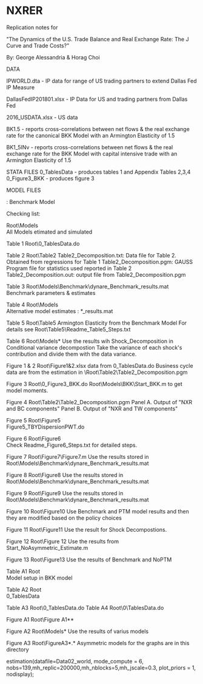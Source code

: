 # NXRER
Replication notes for 

"The Dynamics of the U.S. Trade Balance and Real Exchange Rate: The J Curve and Trade Costs?" 

By: George Alessandria & Horag Choi

DATA

IPWORLD.dta - IP data for range of US trading partners to extend Dallas Fed IP Measure

DallasFedIP201801.xlsx - IP Data for US and trading partners from Dallas Fed

2016_USDATA.xlsx - US data

BK1.5 - reports cross-correlations between net flows & the real exchange rate for the canonical BKK Model with an Armington Elasticity of 1.5

BK1_5INv - reports cross-correlations between net flows & the real exchange rate for the BKK Model with capital intensive trade with an Armington Elasticity of 1.5

STATA FILES
0_TablesData - produces tables 1 and Appendix Tables 2,3,4 
0_Figure3_BKK - produces figure 3

MODEL FILES

: Benchmark Model 


Checking list:

Root\Models\
   All Models etimated and simulated 

Table 1
   Root\0_TablesData.do 

Table 2
   Root\Table2 
      Table2_Decomposition.txt: Data file for Table 2. Obtained from regressions for Table 1
      Table2_Decomposition.pgm: GAUSS Program file for statistics used reported in Table 2
      Table2_Decomposition.out: output file from Table2_Decomposition.pgm

Table 3
      Root\Models\Benchmark\dynare_Benchmark_results.mat  
      Benchmark parameters & estimates 

Table 4
      Root\Models\
      Alternative model estimates : *_results.mat

Table 5
      Root\Table5 
      Armington Elasticity from the Benchmark Model 
      For details see Root\Table5\Readme_Table5_Steps.txt

Table 6
      Root\Models\* 
      Use the results wih Shock_Decomposition in Conditional variance decompostion
      Take the variance of each shock's contribution and divide them with the data variance.

Figure 1 & 2
      Root\Figure1&2.xlsx
      data from 0_TablesData.do 
      Business cycle data are from the estimation in \Root\Table2\Table2_Decomposition.pgm

Figure 3
      Root\0_Figure3_BKK.do
      Root\Models\BKK\Start_BKK.m to get model moments.	

Figure 4
      Root\Table2\Table2_Decomposition.pgm 
         Panel A.  Output of "NXR and BC components"
         Panel B.  Output of "NXR and TW components"

Figure 5
      Root\Figure5\
         Figure5_TBYDispersionPWT.do

Figure 6
      Root\Figure6\
         Check Readme_Figure6_Steps.txt for detailed steps.

Figure 7
      Root\Figure7\Figure7.m
         Use the results stored in Root\Models\Benchmark\dynare_Benchmark_results.mat

Figure 8
      Root\Figure8
         Use the results stored in Root\Models\Benchmark\dynare_Benchmark_results.mat

Figure 9
      Root\Figure9
         Use the results stored in Root\Models\Benchmark\dynare_Benchmark_results.mat

Figure 10
      Root\Figure10
         Use Benchmark and PTM model results and then they are modified based on the policy choices

Figure 11
      Root\Figure11
         Use the result for Shock Decompostions.

Figure 12
      Root\Figure 12
         Use the results from Start_NoAsymmetric_Estimate.m

Figure 13
      Root\Figure13
         Use the results of Benchmark and NoPTM

Table A1 
      Root\
         Model setup in BKK model

Table A2 
      Root\
         0_TablesData

Table A3 
      Root\0_TablesData.do
Table A4 
       Root\0\TablesData.do

Figure A1 
       Root\Figure A1\**

Figure A2 
       Root\Models\*
         Use the results of varius models

Figure A3
       Root\FigureA3\*.*
         Asymmetric models for the graphs are in this directory


         

estimation(datafile=Data02_world, mode_compute = 6, nobs=139,mh_replic=200000,mh_nblocks=5,mh_jscale=0.3, plot_priors = 1, nodisplay);

